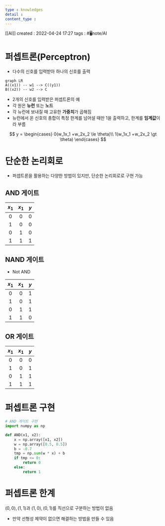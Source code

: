 ```yaml
---
type : knowledges
detail : 
content_type :
---
```


[[AI]]
created : 2022-04-24 17:27
tags : #🖥️note/AI

# 퍼셉트론(Perceptron)

- 다수의 신호를 입력받아 하나의 신호를 출력

```mermaid
graph LR
A((x1)) -- w1 --> C((y1))
B((x2)) -- w2 --> C
```

- 2개의 신호를 입력받은 퍼셉트론의 예
- 각 원은 **뉴런** 또는 **노드**
- 각 뉴런에 보내질 때 고유한 **가중치**가 곱해짐
- 뉴런에서 온 신호의 총합이 특정 한계를 넘어설 때만 1을 출력하고, 한계를 **임계값**이라 부름

$$
y = \begin{cases}
    0(w_1x_1 +w_2x_2 \le \theta)\\
    1(w_1x_1 +w_2x_2 \gt \theta)
\end{cases}
$$

# 단순한 논리회로
- 퍼셉트론을 활용하는 다양한 방법이 있지만, 단순한 논리회로로 구현 가능

## AND 게이트

|$x_1$|$x_1$|$y$|
|:-:|:-:|:-:|
|0|0|0|
|1|0|0|
|0|1|0|
|1|1|1|

## NAND 게이트
- Not AND

|$x_1$|$x_1$|$y$|
|:-:|:-:|:-:|
|0|0|1|
|1|0|1|
|0|1|1|
|1|1|0|

## OR 게이트

|$x_1$|$x_1$|$y$|
|:-:|:-:|:-:|
|0|0|0|
|1|0|1|
|0|1|1|
|1|1|1|

# 퍼셉트론 구현
```python
# AND 게이트 구현
import numpy as np

def AND(x1, x2):
    x = np.array([x1, x2])
    w = np.array([0.5, 0.5])
    b = -0.7
    tmp = np.sum(w * x) + b
    if tmp <= 0:
        return 0
    else:
        return 1
```

# 퍼셉트론 한계
$(0, 0), (1, 1)$과 $(1, 0), (0, 1)$를 직선으로 구분하는 방법이 없음
- 만약 선형성 제약이 없으면 해결하는 방법을 만들 수 있음